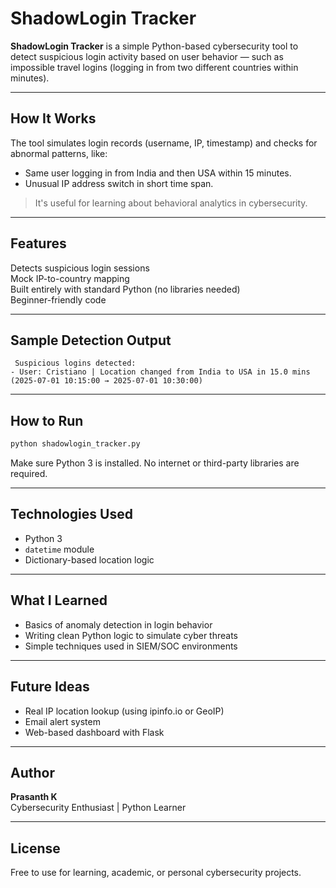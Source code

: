 
# ShadowLogin Tracker

**ShadowLogin Tracker** is a simple Python-based cybersecurity tool to detect suspicious login activity based on user behavior — such as impossible travel logins (logging in from two different countries within minutes).

---

## How It Works

The tool simulates login records (username, IP, timestamp) and checks for abnormal patterns, like:
- Same user logging in from India and then USA within 15 minutes.
- Unusual IP address switch in short time span.

> It's useful for learning about behavioral analytics in cybersecurity.

---

##  Features

Detects suspicious login sessions  
Mock IP-to-country mapping  
Built entirely with standard Python (no libraries needed)  
Beginner-friendly code  

---

##  Sample Detection Output

```
 Suspicious logins detected:
- User: Cristiano | Location changed from India to USA in 15.0 mins (2025-07-01 10:15:00 → 2025-07-01 10:30:00)
```

---

##  How to Run

```bash
python shadowlogin_tracker.py
```

Make sure Python 3 is installed. No internet or third-party libraries are required.

---

## Technologies Used

- Python 3
- `datetime` module
- Dictionary-based location logic

---

##  What I Learned

- Basics of anomaly detection in login behavior
- Writing clean Python logic to simulate cyber threats
- Simple techniques used in SIEM/SOC environments

---

## Future Ideas

- Real IP location lookup (using ipinfo.io or GeoIP)
- Email alert system
- Web-based dashboard with Flask

---

##  Author

**Prasanth K**  
Cybersecurity Enthusiast | Python Learner  

---

## License

Free to use for learning, academic, or personal cybersecurity projects.
